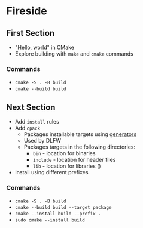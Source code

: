 # Fireside

## First Section

- "Hello, world" in CMake
- Explore building with `make` and `cmake` commands

### Commands

- `cmake -S . -B build`
- `cmake --build build`

## Next Section

- Add `install` rules
- Add `cpack`
  - Packages installable targets using [generators](https://cmake.org/cmake/help/latest/manual/cpack-generators.7.html)
  - Used by DLFW
  - Packages targets in the following directories:
    - `bin` - location for binaries
    - `include` - location for header files
    - `lib` - location for libraries ()
- Install using different prefixes

### Commands

- `cmake -S . -B build`
- `cmake --build build --target package`
- `cmake --install build --prefix .`
- `sudo cmake --install build`
